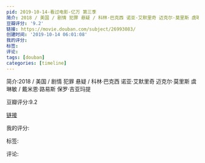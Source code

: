 ```yaml
---
pid: 2019-10-14-看过电影-亿万 第三季
简介: 2018 / 美国 / 剧情 犯罪 悬疑 / 科林·巴克西 诺亚·艾默里奇 迈克尔·莫里斯 虞琳敏 / 戴米恩·路易斯 保罗·吉亚玛提
豆瓣评分: '9.2'
链接: https://movie.douban.com/subject/26993083/
创建时间: '2019-10-14 06:01:08'
我的评分:
标签:
评论:
tags: [douban]
categories: [timeline]
---
```

简介:2018 / 美国 / 剧情 犯罪 悬疑 / 科林·巴克西 诺亚·艾默里奇 迈克尔·莫里斯 虞琳敏 / 戴米恩·路易斯 保罗·吉亚玛提

豆瓣评分:9.2

[链接](https://movie.douban.com/subject/26993083/)

我的评分:

标签:

评论:


